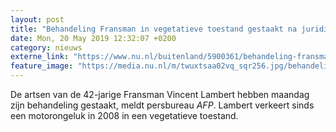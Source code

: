 ```yaml
---
layout: post
title: "Behandeling Fransman in vegetatieve toestand gestaakt na juridische strijd"
date: Mon, 20 May 2019 12:32:07 +0200
category: nieuws
externe_link: "https://www.nu.nl/buitenland/5900361/behandeling-fransman-in-vegetatieve-toestand-gestaakt-na-juridische-strijd.html"
feature_image: "https://media.nu.nl/m/twuxtsaa02vq_sqr256.jpg/behandeling-fransman-in-vegetatieve-toestand-gestaakt-na-juridische-strijd.jpg"
---
```


De artsen van de 42-jarige Fransman Vincent Lambert hebben maandag zijn behandeling gestaakt, meldt persbureau <em>AFP</em>. Lambert verkeert sinds een motorongeluk in 2008 in een vegetatieve toestand.
